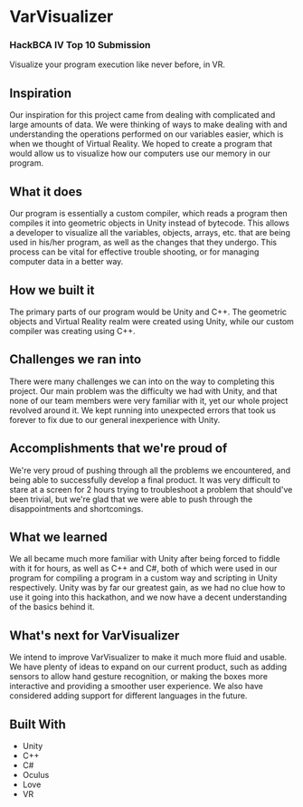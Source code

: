 # VarVisualizer
### HackBCA IV Top 10 Submission
Visualize your program execution like never before, in VR.

## Inspiration
Our inspiration for this project came from dealing with complicated and large amounts of data. We were thinking of ways to make dealing with and understanding the operations performed on our variables easier, which is when we thought of Virtual Reality. We hoped to create a program that would allow us to visualize how our computers use our memory in our program.

## What it does
Our program is essentially a custom compiler, which reads a program then compiles it into geometric objects in Unity instead of bytecode. This allows a developer to visualize all the variables, objects, arrays, etc. that are being used in his/her program, as well as the changes that they undergo. This process can be vital for effective trouble shooting, or for managing computer data in a better way.

## How we built it
The primary parts of our program would be Unity and C++. The geometric objects and Virtual Reality realm were created using Unity, while our custom compiler was creating using C++.

## Challenges we ran into
There were many challenges we can into on the way to completing this project. Our main problem was the difficulty we had with Unity, and that none of our team members were very familiar with it, yet our whole project revolved around it. We kept running into unexpected errors that took us forever to fix due to our general inexperience with Unity.

## Accomplishments that we're proud of
We're very proud of pushing through all the problems we encountered, and being able to successfully develop a final product. It was very difficult to stare at a screen for 2 hours trying to troubleshoot a problem that should've been trivial, but we're glad that we were able to push through the disappointments and shortcomings.

## What we learned
We all became much more familiar with Unity after being forced to fiddle with it for hours, as well as C++ and C#, both of which were used in our program for compiling a program in a custom way and scripting in Unity respectively. Unity was by far our greatest gain, as we had no clue how to use it going into this hackathon, and we now have a decent understanding of the basics behind it.

## What's next for VarVisualizer
We intend to improve VarVisualizer to make it much more fluid and usable. We have plenty of ideas to expand on our current product, such as adding sensors to allow hand gesture recognition, or making the boxes more interactive and providing a smoother user experience. We also have considered adding support for different languages in the future.

## Built With
- Unity
- C++
- C#
- Oculus
- Love
- VR
